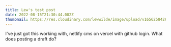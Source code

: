 ```yaml
---
title: Lew's test post
date: 2022-08-15T21:30:44.002Z
thumbnail: https://res.cloudinary.com/lewwilde/image/upload/v1656258426/snake_pass_edit_kbwmjb.jpg
---
```

I've just got this working with, netlify cms on vercel with github login. What does posting a draft do?